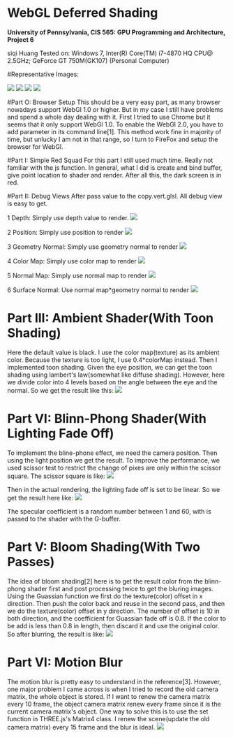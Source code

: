 WebGL Deferred Shading
======================

**University of Pennsylvania, CIS 565: GPU Programming and Architecture, Project 6**

siqi Huang Tested on: Windows 7, Inter(R) Core(TM) i7-4870 HQ CPU@ 2.5GHz; GeForce GT 750M(GK107) (Personal Computer)

#Representative Images:

![](img/rep1.jpg)
![](img/rep2.png)
![](img/rep3.png)
![](img/rep4.jpg)

#Part O: Browser Setup
This should be a very easy part, as many browser nowadays support WebGl 1.0 or higher. But in my case I still have problems and spend a whole day dealing with it. First I tried to use Chrome but it seems that it only support WebGl 1.0. To enable the WebGl 2.0, you have to add parameter in its command line[1]. This method work fine in majority of time, but unlucky I am not in that range, so I turn to FireFox and setup the browser for WebGl.

#Part I: Simple Red Squad
For this part I still used much time. Really not familiar with the js function. In general, what I did is create and bind buffer, give point location to shader and render. After all this, the dark screen is in red.

#Part II: Debug Views
After pass value to the copy.vert.glsl. All debug view is easy to get.

1 Depth: Simply use depth value to render.
![](img/debug1.jpg)

2 Position: Simply use position to render
![](img/debug2.jpg)

3 Geometry Normal: Simply use geometry normal to render
![](img/debug3.jpg)

4 Color Map: Simply use color map to render
![](img/debug4.jpg)

5 Normal Map: Simply use normal map to render
![](img/debug5.png)

6 Surface Normal: Use normal map*geometry normal to render
![](img/debug6.png)

# Part III: Ambient Shader(With Toon Shading)
Here the default value is black. I use the color map(texture) as its ambient color. Because the texture is too light, I use 0.4*colorMap instead. Then I implemented toon shading. Given the eye position, we can get the toon shading using lambert's law(somewhat like diffuse shading). However, here we divide color into 4 levels based on the angle between the eye and the normal. So we get the result like this:
![](img/rep4.jpg)

# Part VI: Blinn-Phong Shader(With Lighting Fade Off)
To implement the bline-phone effect, we need the camera position. Then using the light position we get the result. To improve the performance, we used scissor test to restrict the change of pixes are only within the scissor square. The scissor square is like:
![](img/scissor.png)

Then in the actual rendering, the lighting fade off is set to be linear. So we get the result here like:
![](img/rep1.jpg)

The specular coefficient is a random number between 1 and 60, with is passed to the shader with the G-buffer.

# Part V: Bloom Shading(With Two Passes)
The idea of bloom shading[2] here is to get the result color from the blinn-phong shader first and post processing twice to get the bluring images. Using the Guassian function we first do the texture(color) offset in x direction. Then push the color back and reuse in the second pass, and then we do the texture(color) offset in y direction. The number of offset is 10 in both direction, and the coefficient for Guassian fade off is 0.8. If the color to be add is less than 0.8 in length, then discard it and use the original color. So after blurring, the result is like:
![](img/rep5.jpg)

# Part VI: Motion Blur
The motion blur is pretty easy to understand in the reference[3]. However, one major problem I came across is when I tried to record the old camera matrix, the whole object is stored. If I want to renew the camera matrix every 10 frame, the object camera matrix renew every frame since it is the current camera matrix's object. One way to solve this is to use the set function in THREE.js's Matrix4 class. I renew the scene(update the old camera matrix) every 15 frame and the blur is ideal.
![](img/blur.jpg)


